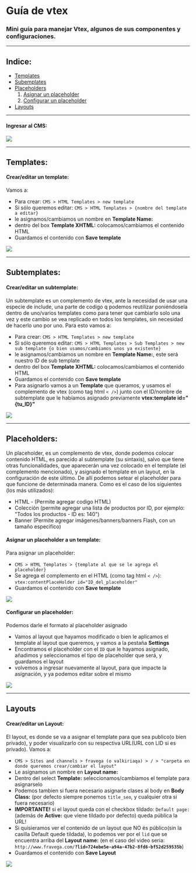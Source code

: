 # Guía de vtex
<h3>
  Mini guía para manejar Vtex, algunos de sus componentes y configuraciones.
</h3>

<hr>

<h2>Indice:</h2>
<ul>
  <li><a href="#templates">Templates</a></li>
  <li><a href="#subtemplates">Subemplates</a></li>
  <li>
    <a href="#placeholders">Placeholders</a>
    <ol>
      <li><a href="#asignarplaceholder">Asignar un placeholder</a></li>
      <li><a href="#configurarplaceholder">Configurar un placeholder</a></li>
    </ol>
  </li>
  <li><a href="#layouts">Layouts</a></li>
</ul>

<hr />

<h4>Ingresar al CMS:</h4>
<img src="https://github.com/fravega/vtex-tutorial/blob/master/images/go-to-cms.gif" />

<hr>

<h2 id="templates">Templates:</h2>

<h4>Crear/editar un template:</h4>

<p>Vamos a: </p>
<ul>
  <li>Para crear: <code>CMS > HTML Templates > new template</b></code></li>
  <li>Si sólo queremos editar: <code>CMS > HTML Templates > {nombre del template a editar}</b></code></li>
  <li>le asignamos/cambiamos un nombre en <b>Template Name:</b></li>
  <li>dentro del box <b>Template XHTML:</b> colocamos/cambiamos el contenido HTML</li>
  <li>Guardamos el contenido con <b>Save template</b></li>
</ul>

<img src="https://github.com/fravega/vtex-tutorial/blob/master/images/create-new-template.gif" />

<hr>

<h2 id="subtemplates">Subtemplates:</h2>

<h4>Crear/editar un subtemplate:</h4>

<p>Un subtemplate es un complemento de vtex, ante la necesidad de usar una especie de include, una parte de codigo q podemos reutilizar poniéndosela dentro de uno/varios templates como para tener que cambiarlo solo una vez y este cambio se vea replicado
  en todos los templates, sin necesidad de hacerlo uno por uno. Para esto vamos a: </p>
<ul>
  <li>Para crear: <code>CMS > HTML Templates > new template</b></code></li>
  <li>Si sólo queremos editar: <code>CMS > HTML Templates > Sub Templates > new sub template {o bien usamos/cambiamos unos ya existente}</b></code></li>
  <li>le asignamos/cambiamos un nombre en <b>Template Name:</b>, este será nuestro ID de sub template</li>
  <li>dentro del box <b>Template XHTML:</b> colocamos/cambiamos el contenido HTML</li>
  <li>Guardamos el contenido con <b>Save template</b></li>

  <li>Para asignarlo vamos a un <b>Template</b> que queramos, y usamos el complemento de vtex (como tag html <code>< /></code>) junto con el ID/nombre de subtemplate que le habíamos asignado previamente <b>vtex:template id="{tu_ID}"</b>
</ul>

<img src="https://github.com/fravega/vtex-tutorial/blob/master/images/create-new-subtemplate.gif" />

<hr>

<h2 id="placeholders">Placeholders:</h2>

<p>Un placeholder, es un complemento de vtex, donde podemos colocar contenido HTML, es parecido al subtemplate (su sintaxis), salvo que tiene otras funcionalidades, que aparecerán una vez colocado en el template (el complemento mencionado), y asignado el
  template en un layout, en la configuración de este último. De allí podemos setear el placeholder para que funcione de determinada manera. Como es el caso de los siguientes (los más utilizados):
  <ul>
    <li>
      HTML - (Permite agregar codigo HTML)
    </li>
    <li>
      Colección (permite agregar una lista de productos por ID, por ejemplo: "Todos los productos - ID es: 140")
    </li>
    <li>
      Banner (Permite agregar imágenes/banners/banners Flash, con un tamaño especifico)
    </li>
  </ul>
</p>

<h4 id="asignarplaceholder">Asignar un placeholder a un template:</h4>

<p>Para asignar un placeholder: </p>
<ul>
  <li><code>CMS > HTML Templates > {template al que se le agrega el placeholder}</b></code></li>
  <li>Se agrega el complemento en el HTML (como tag html <code>< /></code>): <code>vtex:contentPlaceHolder id="ID_del_placeholder"</code></li>
  <li>Guardamos el contenido con <b>Save template</b></li>
</ul>

<img src="https://github.com/fravega/vtex-tutorial/blob/master/images/create-new-subtemplate.gif" />

<h4 id="configurarplaceholder">Configurar un placeholder:</h4>

<p>Podemos darle el formato al placeholder asignado</p>
<ul>
  <li>Vamos al layout que hayamos modificado o bien le aplicamos el template al layout que queremos, y vamos a la pestaña <b>Settings</b></li>
  <li>Encontramos el placeholder con el <code>ID</code> que le hayamos asignado, añadimos y seleccionamos el tipo de placeholder que será, y guardamos el layout</li>
  <li>volvemos a ingresar nuevamente al layout, para que impacte la asignación, y ya podemos editar sobre el mismo</li>
</ul>

<img src="https://github.com/fravega/vtex-tutorial/blob/master/images/create-new-subtemplate.gif" />

<hr>

<h2 id="layouts">Layouts</h2>

<h4>Crear/editar un Layout:</h4>

<p>El layout, es donde se va a asignar el template para que sea publico(o bien privado), y poder visualizarlo con su respectiva URL(URL con LID si es privado). Vamos a:</p>
<ul>
  <li><code>CMS > Sites and channels > fravega (o valkiriaqa) > / > "carpeta en donde queremos crear/cambiar el layout" </b></code></li>
  <li>Le asignamos un nombre en <b>Layout name:</b></li>
  <li>Dentro del select <b>Template:</b> seleccionamos/cambiamos el template para asignarselo</li>
  <li>Podemos tambien si fuera necesario asignarle clases al body en <b>Body Class:</b> (por defecto siempre ponemos <code>title_seo</code>, y cualquier otra si fuera necesario)</li>
  <li><b>IMPORTANTE!</b> si el layout queda con el checkbox tildado: <code>Default page:</code>(además de <b>Active:</b> que viene tildado por defecto) queda pública la URL! </li>
  <li>Si quisieramos ver el contenido de un layout que NO és público(sin la casilla Default quede tildada), lo podemos ver por el <code>lid</code> que se encuentra arriba del <b>Layout name:</b> (en el caso del video seria: <code>http://www.fravega.com/<b>?lid=724ebe5e-a94a-47b2-8fd6-bf52d259535b</b></code>)
    <li>Guardamos el contenido con <b>Save Layout</b></li>
</ul>

<img src="https://github.com/fravega/vtex-tutorial/blob/master/images/create-new-layout.gif" />
